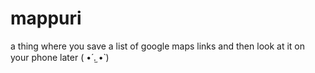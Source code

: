 mappuri
=======

a thing where you save a list of google maps links and then look at it on your phone later ( •́ .̫ •̀ )
